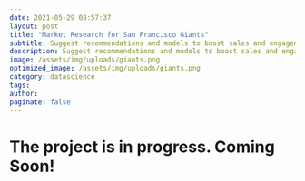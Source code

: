 ```yaml
---
date: 2021-05-29 08:57:37
layout: post
title: "Market Research for San Francisco Giants"
subtitle: Suggest recommendations and models to boost sales and engagement among the younger audience
description: Suggest recommendations and models to boost sales and engagement among the younger audience
image: /assets/img/uploads/giants.png
optimized_image: /assets/img/uploads/giants.png
category: datascience
tags:
author:
paginate: false
---
```



<!-- 
<div id="toc_container">
<h2 class="toc_title">Highlighted Projects</h2>
<ul class="toc_list">
   <li><a href="#Reinforcement Learning for Autonomous Vehicle Simulation">Reinforcement Learning for Autonomous Vehicle Simulation</a></li>
  <li><a href="#NLP Automation">NLP Automation</a></li>
  <li><a href="#Cloud Practioner Certification">Gitlet</a></li>
  <li><a href="#Recommendation Engine Research">Scheme Interpreter</a></li>
</ul>
</div>
<h1 id="Small Business">Reinforcement Learning for Autonomous Vehicle Simulation</h1>
-->

# The project is in progress. Coming Soon! 
